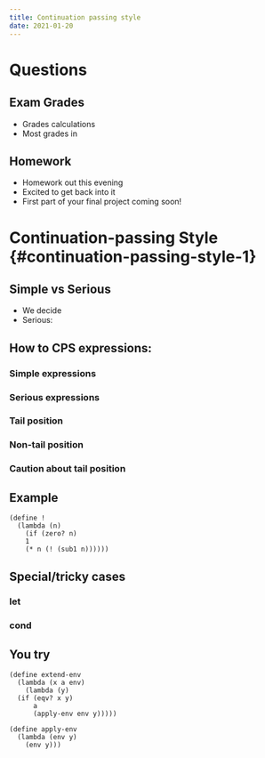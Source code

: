 ```yaml
---
title: Continuation passing style
date: 2021-01-20
---
```


# Questions

## Exam Grades

-   Grades calculations
-   Most grades in

## Homework

-   Homework out this evening
-   Excited to get back into it
-   First part of your final project coming soon!

# Continuation-passing Style {#continuation-passing-style-1}

## Simple vs Serious

-   We decide
-   Serious:

## How to CPS expressions:

### Simple expressions

### Serious expressions

### Tail position

### Non-tail position

### Caution about tail position

## Example

```racket
(define !
  (lambda (n)
    (if (zero? n)
    1
    (* n (! (sub1 n))))))
```

## Special/tricky cases

### let

### cond

## You try

```racket
(define extend-env
  (lambda (x a env)
    (lambda (y)
  (if (eqv? x y)
      a
      (apply-env env y)))))

(define apply-env
  (lambda (env y)
    (env y)))
```
